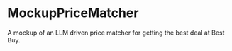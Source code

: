 # MockupPriceMatcher
A mockup of an LLM driven price matcher for getting the best deal at Best Buy.
